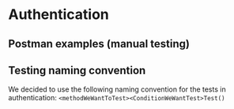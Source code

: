 # Authentication
## Postman examples (manual testing)
<!Post here some (no pun intended) Postman examples for your microservice and what to expect>

## Testing naming convention
We decided to use the following naming convention for the tests in authentication:
```<methodWeWantToTest><ConditionWeWantTest>Test()```